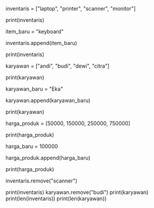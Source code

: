 inventaris = ["laptop", "printer", "scanner", "monitor"]

print(inventaris)

item_baru = "keyboard"

inventaris.append(item_baru)

print(inventaris)
  
karyawan = ["andi", "budi", "dewi", "citra"]

print(karyawan)

karyawan_baru = "Eka"

karyawan.append(karyawan_baru)

print(karyawan)

harga_produk = [50000, 150000, 250000, 750000]

print(harga_produk)

harga_baru = 100000

harga_produk.append(harga_baru)

print(harga_produk)

inventaris.remove("scanner")

print(inventaris)
karyawan.remove("budi")
print(karyawan)
print(len(inventaris))
print(len(karyawan))
